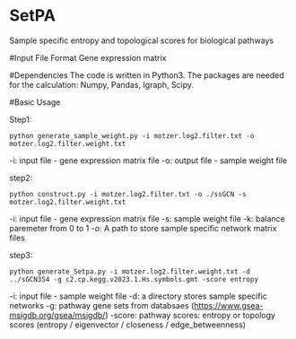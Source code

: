 # SetPA
Sample specific entropy and topological scores for biological pathways

#Input File Format 
Gene expression matrix

#Dependencies
The code is written in Python3. 
The packages are needed for the calculation: Numpy, Pandas, Igraph, Scipy.

#Basic Usage

Step1:
```
python generate_sample_weight.py -i motzer.log2.filter.txt -o motzer.log2.filter.weight.txt
```
-i: input file - gene expression matrix file
-o: output file - sample weight file

step2:
```
python construct.py -i motzer.log2.filter.txt -o ./ssGCN -s motzer.log2.filter.weight.txt
```

-i: input file - gene expression matrix file
-s: sample weight file
-k: balance paremeter from 0 to 1
-o: A path to store sample specific network matrix files

step3:
```
python generate_Setpa.py -i motzer.log2.filter.weight.txt -d ../sGCN354 -g c2.cp.kegg.v2023.1.Hs.symbols.gmt -score entropy
```
-i: input file - sample weight file
-d: a directory stores sample specific networks
-g: pathway gene sets from databsaes (https://www.gsea-msigdb.org/gsea/msigdb/)
-score: pathway scores: entropy or topology scores (entropy / eigenvector / closeness / edge_betweenness)
